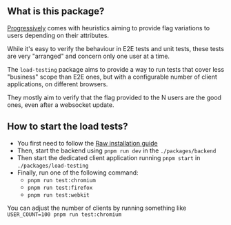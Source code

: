 ## What is this package?

[Progressively](https://github.com/progressively-crew/progressively) comes with heuristics aiming to provide flag variations to users depending on their attributes.

While it's easy to verify the behaviour in E2E tests and unit tests, these tests are very "arranged" and concern only one user at a time.

The `load-testing` package aims to provide a way to run tests that cover less "business" scope than E2E ones, but with a configurable number of client applications, on different browsers.

They mostly aim to verify that the flag provided to the N users are the good ones, even after a websocket update.

## How to start the load tests?

- You first need to follow the [Raw installation guide](https://docs.progressively.app/start-with-self-hosted/quick-start)
- Then, start the backend using `pnpm run dev` in the `./packages/backend`
- Then start the dedicated client application running `pnpm start` in `./packages/load-testing`
- Finally, run one of the following command:
  - `pnpm run test:chromium`
  - `pnpm run test:firefox`
  - `pnpm run test:webkit`

You can adjust the number of clients by running something like `USER_COUNT=100 pnpm run test:chromium`
